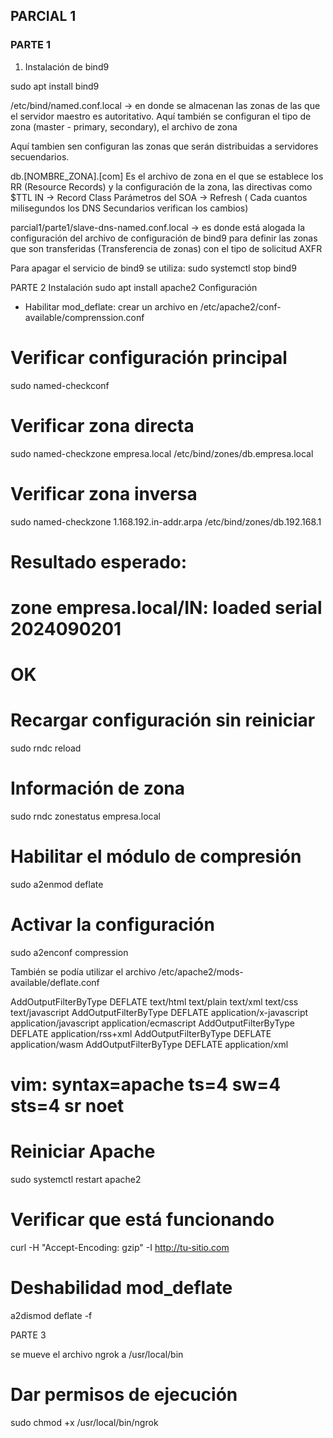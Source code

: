 ## PARCIAL 1

### PARTE 1
1. Instalación de bind9

sudo apt install bind9

/etc/bind/named.conf.local -> en donde se almacenan las zonas de las que el servidor maestro es autoritativo. Aquí también se configuran el tipo de zona (master - primary, secondary), el archivo de zona

Aquí tambien sen configuran las zonas que serán distribuidas a servidores secuendarios.

db.[NOMBRE_ZONA].[com] Es el archivo de zona en el que se establece los RR (Resource Records) y la configuración de la zona, las directivas como $TTL
IN -> Record Class
Parámetros del SOA -> Refresh ( Cada cuantos milisegundos los DNS Secundarios verifican los cambios) 

parcial1/parte1/slave-dns-named.conf.local -> es donde está alogada la configuración del archivo de configuración de bind9 para definir las zonas que son transferidas (Transferencia de zonas) con el tipo de solicitud AXFR 

Para apagar el servicio de bind9 se utiliza: sudo systemctl stop bind9


PARTE 2
Instalación
sudo apt install apache2
Configuración
- Habilitar mod_deflate: crear un archivo en /etc/apache2/conf-available/comprenssion.conf 

# Verificar configuración principal
sudo named-checkconf

# Verificar zona directa
sudo named-checkzone empresa.local /etc/bind/zones/db.empresa.local

# Verificar zona inversa
sudo named-checkzone 1.168.192.in-addr.arpa /etc/bind/zones/db.192.168.1

# Resultado esperado:
# zone empresa.local/IN: loaded serial 2024090201
# OK

# Recargar configuración sin reiniciar
sudo rndc reload

# Información de zona
sudo rndc zonestatus empresa.local

# Habilitar el módulo de compresión
sudo a2enmod deflate

# Activar la configuración
sudo a2enconf compression

También se podía utilizar el archivo /etc/apache2/mods-available/deflate.conf

<IfModule mod_deflate.c>
	<IfModule mod_filter.c>
		AddOutputFilterByType DEFLATE text/html text/plain text/xml text/css text/javascript
		AddOutputFilterByType DEFLATE application/x-javascript application/javascript application/ecmascript
		AddOutputFilterByType DEFLATE application/rss+xml
		AddOutputFilterByType DEFLATE application/wasm
		AddOutputFilterByType DEFLATE application/xml
	</IfModule>
</IfModule>

# vim: syntax=apache ts=4 sw=4 sts=4 sr noet

# Reiniciar Apache
sudo systemctl restart apache2

# Verificar que está funcionando
curl -H "Accept-Encoding: gzip" -I http://tu-sitio.com


# Deshabilidad mod_deflate
a2dismod deflate -f

PARTE 3

se mueve el archivo ngrok a /usr/local/bin

# Dar permisos de ejecución
sudo chmod +x /usr/local/bin/ngrok
